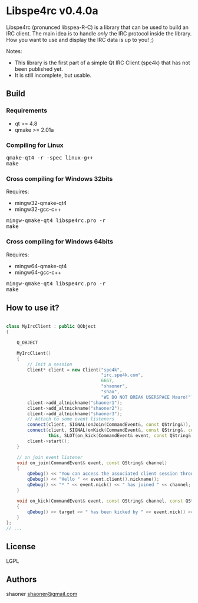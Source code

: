 Libspe4rc v0.4.0a
=======

Libspe4rc (pronunced libspea-R-C) is a library that can be used to build an IRC client.
The main idea is to handle *only* the IRC protocol inside the library.
How you want to use and display the IRC data is up to you! ;)

Notes:
* This library is the first part of a simple Qt IRC Client (spe4k) that has not been published yet.
* It is still incomplete, but usable.

## Build

### Requirements

* qt >= 4.8
* qmake >= 2.01a

### Compiling for Linux

<pre>
qmake-qt4 -r -spec linux-g++
make
</pre>

### Cross compiling for Windows 32bits

Requires:
* mingw32-qmake-qt4
* mingw32-gcc-c++

<pre>
mingw-qmake-qt4 libspe4rc.pro -r
make
</pre>

### Cross compiling for Windows 64bits

Requires:
* mingw64-qmake-qt4
* mingw64-gcc-c++

<pre>
mingw-qmake-qt4 libspe4rc.pro -r
make
</pre>


## How to use it?

```c++

class MyIrcClient : public QObject
{

	Q_OBJECT

	MyIrcClient()
	{
	    // Init a session
		Client* client = new Client("spe4k",
					   	 	 		"irc.spe4k.com",
									6667,
									"shaoner",
									"shao",
									"WE DO NOT BREAK USERSPACE Mauro!");
		client->add_altnickname("shaoner1");
		client->add_altnickname("shaoner2");
		client->add_altnickname("shaoner3");
		// Attach to some event listeners
		connect(client, SIGNAL(onJoin(CommandEvent&, const QString&)), this, SLOT(on_join(CommandEvent& event, const QString&)));
		connect(client, SIGNAL(onKick(CommandEvent&, const QString&, const QString&, const QString&)),
				this, SLOT(on_kick(CommandEvent& event, const QString&, const QString&, const QString&)));
        client->start();
	}

	// on join event listener
   	void on_join(CommandEvent& event, const QString& channel)
   	{
		qDebug() << "You can access the associated client session through event.client()";
		qDebug() << "Hello " << event.client().nickname();
		qDebug() << "* " << event.nick() << " has joined " << channel;
   	}

	void on_kick(CommandEvent& event, const QString& channel, const QString& target, const QString& reason)
	{
		qDebug() << target << " has been kicked by " << event.nick() << "( reason: " << reason << " )";
	}
};
// ...
```

## License

LGPL

## Authors

shaoner <shaoner@gmail.com>
